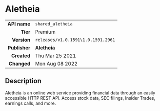 # Aletheia
| | |
|-:|-|
|**API name**|`shared_aletheia`|
|**Tier**|Premium|
|**Version**|`releases/v1.0.1591\1.0.1591.2961`|
|**Publisher**|**Aletheia**|
|**Created**|Thu Mar 25 2021|
|**Changed**|Mon Aug 08 2022|

## Description
Aletheia is an online web service providing financial data through an easily accessible HTTP REST API. Access stock data, SEC filings, Insider Trades, earnings calls, and more.
